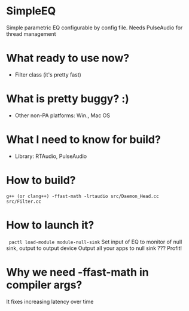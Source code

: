 # SimpleEQ
Simple parametric EQ configurable by config file. Needs PulseAudio for thread management

# What ready to use now?
- Filter class (it's pretty fast)

# What is pretty buggy? :)
- Other non-PA platforms: Win., Mac OS
# What I need to know for build?
- Library: RTAudio, PulseAudio
# How to build?
` g++ (or clang++) -ffast-math -lrtaudio src/Daemon_Head.cc src/Filter.cc `
# How to launch it?
` pactl load-module module-null-sink`
Set input of EQ to monitor of null sink, output to output device
Output all your apps to null sink
??? Profit!
# Why we need -ffast-math in compiler args?
It fixes increasing latency over time
